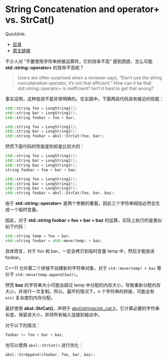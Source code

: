 # String Concatenation and operator+ vs. StrCat()

Quicklink:

- [目录](../readme.md)
- [原文链接](https://abseil.io/tips/3)

不少人对 “不要使用字符串拼接运算符，它的效率不高” 感到困惑，怎么可能 **std::string::operator+** 的效率不高呢？

> Users are often surprised when a reviewer says, “Don’t use the string concatenation operator, it’s not that efficient.” How can it be that std::string::operator+ is inefficient? Isn’t it hard to get that wrong?

事实证明，这种低效不是非常明确的。在实践中，下面两段代码具有接近的性能：

```cpp
std::string foo = LongString1();
std::string bar = LongString2();
std::string foobar = foo + bar;

std::string foo = LongString1();
std::string bar = LongString2();
std::string foobar = absl::StrCat(foo, bar);
```

然而下面代码的性能差别却是比较大的：

```cpp
std::string foo = LongString1();
std::string bar = LongString2();
std::string baz = LongString3();
string foobar = foo + bar + baz;

std::string foo = LongString1();
std::string bar = LongString2();
std::string baz = LongString3();
std::string foobar = absl::StrCat(foo, bar, baz);
```

由于 **std::string::operator+** 是两个参数的重载，因此三个字符串相加必然会生成一个临时变量。

因此，对于 **std::string foobar = foo + bar + baz** 的运算，实际上执行的是类似如下代码：

```cpp
std::string temp = foo + bar;
std::string foobar = std::move(temp) + baz;
```

具体而言，对于 foo 和 bar，一定会拷贝到临时变量 temp 中，然后才能放进 foobar。

C++11 允许第二个拼接不创建新的字符串对象，对于 `std::move(temp) + baz` 等价于 `std::move(temp.append(baz))`。

然而 **baz** 的字符串大小可能会超过 temp 中分配的内存大小，导致重新分配内存大小，并进行一次复制。所以，最坏的情况下，n 个字符串的拼接，可能会有 `o(n)` 复杂度的内存分配。

最好使用 **absl::StrCat()**，声明于 [absl/strings/str_cat.h](https://github.com/abseil/abseil-cpp/blob/master/absl/strings/str_cat.h)，它计算必要的字符串长度，保留该大小，并将所有输入连接到输出中。

对于以下的情况：

```cpp
foobar += foo + bar + baz;
```

也可以使用 `absl::StrCat()` 进行优化：

```cpp
absl::StrAppend(&foobar, foo, bar, baz);
```
